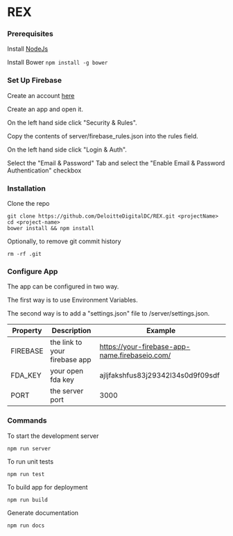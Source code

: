 REX
=================

### Prerequisites

Install [NodeJs](https://nodejs.org/)

Install Bower ```npm install -g bower```

### Set Up Firebase
Create an account [here](http://www.firebase.com)

Create an app and open it.

On the left hand side click "Security & Rules".

Copy the contents of server/firebase_rules.json into the rules field.

On the left hand side click "Login & Auth".

Select the "Email & Password" Tab and select the "Enable Email & Password Authentication" checkbox

### Installation

Clone the repo

```
git clone https://github.com/DeloitteDigitalDC/REX.git <projectName>
cd <project-name>
bower install && npm install
```

Optionally, to remove git commit history

```
rm -rf .git
```

### Configure App

The app can be configured in two way. 

The first way is to use Environment Variables.

The second way is to add a "settings.json" file to /server/settings.json.

Property      | Description                   | Example
------------- | ----------------------------- | ----------------------------------------------
FIREBASE      | the link to your firebase app | https://your-firebase-app-name.firebaseio.com/
FDA_KEY       | your open fda key             | ajljfakshfus83j29342l34s0d9f09sdf
PORT          | the server port               | 3000


### Commands

To start the development server

```
npm run server
```

To run unit tests

```
npm run test
```

To build app for deployment

```
npm run build
```

Generate documentation

```
npm run docs
```